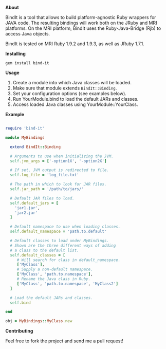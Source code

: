 **About**
  
BindIt is a tool that allows to build platform-agnostic Ruby wrappers for JAVA code. The resulting bindings will work both on the JRuby and MRI platforms. On the MRI platform, BindIt uses the Ruby-Java-Bridge (Rjb) to access Java objects. 

BindIt is tested on MRI Ruby 1.9.2 and 1.9.3, as well as JRuby 1.7.1.

**Installing**

`gem install bind-it`

**Usage**

1. Create a module into which Java classes will be loaded.
2. Make sure that module extends `BindIt::Binding`.
3. Set your configuration options (see examples below).
4. Run YourModule.bind to load the default JARs and classes.
5. Access loaded Java classes using YourModule::YourClass.

**Example**

```ruby

require 'bind-it'

module MyBindings 

  extend BindIt::Binding

  # Arguments to use when initializing the JVM.
  self.jvm_args = ['-option1X', '-option2X']

  # If set, JVM output is redirected to file.
  self.log_file = 'log_file.txt'

  # The path in which to look for JAR files.
  self.jar_path = '/path/to/jars/'

  # Default JAR files to load.
  self.default_jars = [
    'jar1.jar',
    'jar2.jar'
  ]

  # Default namespace to use when loading classes.
  self.default_namespace = 'path.to.default'

  # Default classes to load under MyBindings.
  # Shown are the three different ways of adding
  # a class to the default list.
  self.default_classes = [
     # Will search for class in default_namespace.
     ['MyClass'],
     # Supply a non-default namespace.
     ['MyClass', 'path.to.namespace'],
     # Rename the Java class in Ruby.
     ['MyClass', 'path.to.namespace', 'MyClass2']
  ]

  # Load the default JARs and classes.
  self.bind

end

obj = MyBindings::MyClass.new

```

**Contributing**

Feel free to fork the project and send me a pull request!